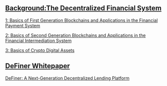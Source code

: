 ## [Background:The Decentralized Financial System](https://github.com/DeFinerOrg/Whitepaper/wiki/Background:-The-Decentralized-Financial-System) 
[1: Basics of First Generation Blockchains and Applications in the Financial Payment System](https://github.com/DeFinerOrg/whitepaper/wiki/Background:-The-Decentralized-Financial-System#basics-of-first-generation-blockchains-and-applications-in-the-financial-payment-system)

[2: Basics of Second Generation Blockchains and Applications in the Financial Intermediation System](https://github.com/DeFinerOrg/whitepaper/wiki/Background:-The-Decentralized-Financial-System#Basics-of-Second-Generation-Blockchains-and-Applications-in-the-Financial-Intermediation-System)

[3: Basics of Crypto Digital Assets](https://github.com/DeFinerOrg/whitepaper/wiki/Background:-The-Decentralized-Financial-System#Basics-of-Crypto-Digital-Assets)


## [DeFiner Whitepaper](https://github.com/DeFinerOrg/whitepaper/wiki/DeFiner-Whitepaper)
[DeFiner: A Next-Generation Decentralized Lending Platform](https://github.com/DeFinerOrg/DeFiner-1.0-Whitepaper/wiki/DeFiner-1.0-Whitepaper)

